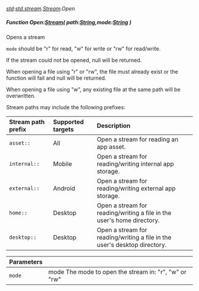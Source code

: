 _[std](../../modules/std/std-module.md):[std.stream](../../modules/std/std-stream.md).[Stream](../../modules/std/std-stream-stream.md).Open_
##### Function Open:[Stream](../../modules/std/std-stream-stream.md)( path:[String](../../modules/wonkey/wonkey-types-string.md),mode:[String](../../modules/wonkey/wonkey-types-string.md) )
Opens a stream

`mode` should be "r" for read, "w" for write or "rw" for read/write.

If the stream could not be opened, null will be returned.

When opening a file using "r" or "rw", the file must already exist or the function will fail and null will be returned.

When opening a file using "w", any existing file at the same path will be overwritten.

Stream paths may include the following prefixes:

| Stream path prefix	| Supported targets | Description
|:----------------------|:------------------|:-----------
| `asset::`				| All				| Open a stream for reading an app asset.
| `internal::`			| Mobile			| Open a stream for reading/writing internal app storage.
| `external::`			| Android			| Open a stream for reading/writing external app storage.
| `home::`				| Desktop 			| Open a stream for reading/writing a file in the user's home directory.
| `desktop::`			| Desktop 			| Open a stream for reading/writing a file in the user's desktop directory.

| Parameters |    |
|:-----------|:---|
| `mode` | mode The mode to open the stream in: "r", "w" or "rw" |
